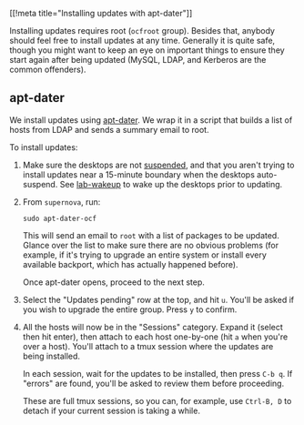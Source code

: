 [[!meta title="Installing updates with apt-dater"]]

Installing updates requires root (`ocfroot` group). Besides that, anybody
should feel free to install updates at any time. Generally it is quite safe,
though you might want to keep an eye on important things to ensure they start
again after being updated (MySQL, LDAP, and Kerberos are the common offenders).


## apt-dater

We install updates using [apt-dater](https://www.ibh.de/apt-dater/). We wrap it
in a script that builds a list of hosts from LDAP and sends a summary email to
root.

To install updates:

1. Make sure the desktops are not [suspended](https://github.com/ocf/puppet/blob/master/modules/ocf_desktop/files/suspend/ocf-suspend), and that you aren't trying to install updates near a 15-minute boundary when the desktops auto-suspend. See [lab-wakeup](https://github.com/ocf/ocfweb/tree/master/ocfweb/docs/docs/staff/scripts/lab-wakeup.md) to wake up the desktops prior to updating.

2. From `supernova`, run:

       sudo apt-dater-ocf

   This will send an email to `root` with a list of packages to be updated.
   Glance over the list to make sure there are no obvious problems (for
   example, if it's trying to upgrade an entire system or install every
   available backport, which has actually happened before).

   Once apt-dater opens, proceed to the next step.

3. Select the "Updates pending" row at the top, and hit `u`. You'll be asked if
   you wish to upgrade the entire group. Press `y` to confirm.

4. All the hosts will now be in the "Sessions" category. Expand it (select then
   hit enter), then attach to each host one-by-one (hit `a` when you're over a
   host). You'll attach to a tmux session where the updates are being
   installed.

   In each session, wait for the updates to be installed, then press `C-b q`.
   If "errors" are found, you'll be asked to review them before proceeding.

   These are full tmux sessions, so you can, for example, use `Ctrl-B, D` to
   detach if your current session is taking a while.
